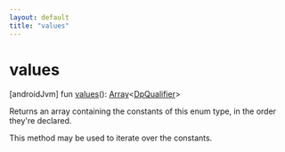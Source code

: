 ```yaml
---
layout: default
title: "values"
---
```


# values

[androidJvm]
fun [values](values.md)(): [Array](https://kotlinlang.org/api/core/kotlin-stdlib/kotlin/-array/index.html)<[DpQualifier](index.md)>

Returns an array containing the constants of this enum type, in the order they're declared.

This method may be used to iterate over the constants.